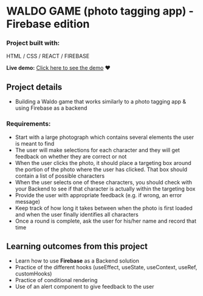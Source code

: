 # WALDO GAME (photo tagging app) - Firebase edition

### Project built with:

HTML / CSS / REACT / FIREBASE

**Live demo:** [Click here to see the demo](https://romainnm.github.io/waldo-firebase) :heart:

## Project details

- Building a Waldo game that works similarly to a photo tagging app & using Firebase as a backend

### Requirements:
- Start with a large photograph which contains several elements the user is meant to find
- The user will make selections for each character and they will get feedback on whether they are correct or not
- When the user clicks the photo, it should place a targeting box around the portion of the photo where the user has clicked. That box should contain a list of possible characters
- When the user selects one of these characters, you should check with your Backend to see if that character is actually within the targeting box
- Provide the user with appropriate feedback (e.g. if wrong, an error message)
- Keep track of how long it takes between when the photo is first loaded and when the user finally identifies all characters  
- Once a round is complete, ask the user for his/her name and record that time

## Learning outcomes from this project
- Learn how to use **Firebase** as a Backend solution
- Practice of the different hooks (useEffect, useState, useContext, useRef, customHooks)
- Practice of conditional rendering 
- Use of an alert component to give feedback to the user


